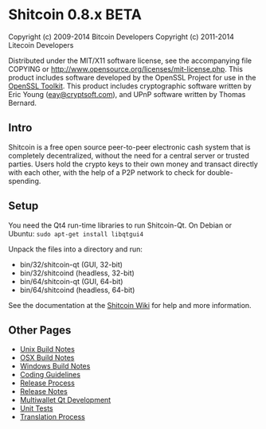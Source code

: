 Shitcoin 0.8.x BETA
====================

Copyright (c) 2009-2014 Bitcoin Developers
Copyright (c) 2011-2014 Litecoin Developers

Distributed under the MIT/X11 software license, see the accompanying
file COPYING or http://www.opensource.org/licenses/mit-license.php.
This product includes software developed by the OpenSSL Project for use in the [OpenSSL Toolkit](http://www.openssl.org/). This product includes
cryptographic software written by Eric Young ([eay@cryptsoft.com](mailto:eay@cryptsoft.com)), and UPnP software written by Thomas Bernard.


Intro
---------------------
Shitcoin is a free open source peer-to-peer electronic cash system that is
completely decentralized, without the need for a central server or trusted
parties.  Users hold the crypto keys to their own money and transact directly
with each other, with the help of a P2P network to check for double-spending.


Setup
---------------------
You need the Qt4 run-time libraries to run Shitcoin-Qt. On Debian or Ubuntu:
	`sudo apt-get install libqtgui4`

Unpack the files into a directory and run:

- bin/32/shitcoin-qt (GUI, 32-bit)
- bin/32/shitcoind (headless, 32-bit)
- bin/64/shitcoin-qt (GUI, 64-bit)
- bin/64/shitcoind (headless, 64-bit)

See the documentation at the [Shitcoin Wiki](http://shitcoin.info)
for help and more information.


Other Pages
---------------------
- [Unix Build Notes](build-unix.md)
- [OSX Build Notes](build-osx.md)
- [Windows Build Notes](build-msw.md)
- [Coding Guidelines](coding.md)
- [Release Process](release-process.md)
- [Release Notes](release-notes.md)
- [Multiwallet Qt Development](multiwallet-qt.md)
- [Unit Tests](unit-tests.md)
- [Translation Process](translation_process.md)

